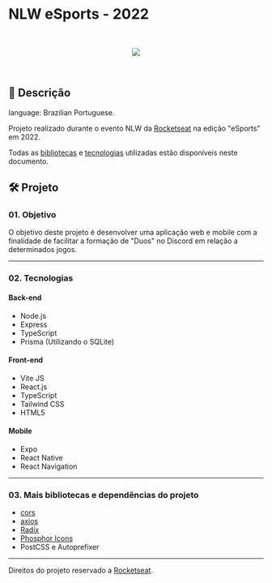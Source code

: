 # NLW eSports - 2022  

&nbsp;

<div align="center">
<img src="https://user-images.githubusercontent.com/91495296/216049691-bb984385-8776-49e1-96ba-3d7fdbb32b05.png">
</div>

&nbsp;

## 📃 Descrição

language: Brazilian Portuguese.  

Projeto realizado durante o evento NLW da [Rocketseat](https://www.rocketseat.com.br) na edição "eSports" em 2022.  

Todas as [bibliotecas]() e [tecnologias]() utilizadas estão disponíveis neste documento.  


## 🛠️ Projeto

### 01. Objetivo

O objetivo deste projeto é desenvolver uma aplicação web e mobile com a finalidade de facilitar a formação de "Duos" no Discord em relação a determinados jogos.

---

### 02. Tecnologias

#### Back-end
- Node.js
- Express
- TypeScript
- Prisma (Utilizando o SQLite)

#### Front-end
- Vite JS
- React.js
- TypeScript
- Tailwind CSS
- HTML5

#### Mobile
- Expo
- React Native
- React Navigation

---

### 03. Mais bibliotecas e dependências do projeto

- [cors](https://expressjs.com/en/resources/middleware/cors.html)
- [axios](https://axios-http.com/ptbr/docs/intro)
- [Radix](https://www.radix-ui.com)
- [Phosphor Icons](https://phosphoricons.com)
- PostCSS e Autoprefixer

---
Direitos do projeto reservado a [Rocketseat](https://www.rocketseat.com.br).
